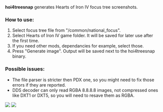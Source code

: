 __hoi4treesnap__ generates Hearts of Iron IV focus tree screenshots.

### How to use:
1. Select focus tree file from "/common/national_focus".
2. Select Hearts of Iron IV game folder. It will be saved for later use after the first time.
3. If you need other mods, dependancies for example, select those.
4. Press "Generate image". Output will be saved next to the hoi4treesnap binary.

### Possible issues:
* The file parser is stricter then PDX one, so you might need to fix those errors if they are reported.
* DDS decoder can only read RGBA 8.8.8.8 images, not compressed ones like DXT1 or DXT5, so you will need to resave them as RGBA.

<img src="https://i.imgur.com/1Wepd3Z.png">
<img src="https://i.imgur.com/MKPV5Cc.png">
